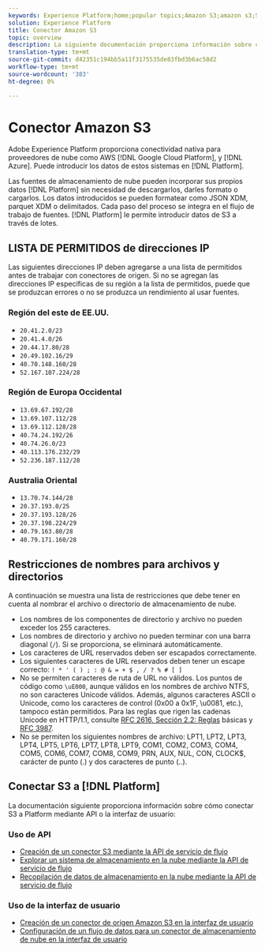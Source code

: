 ```yaml
---
keywords: Experience Platform;home;popular topics;Amazon S3;amazon s3;S3;s3
solution: Experience Platform
title: Conector Amazon S3
topic: overview
description: La siguiente documentación proporciona información sobre cómo conectar S3 a Platform mediante API o la interfaz de usuario.
translation-type: tm+mt
source-git-commit: d42351c194bb5a11f3175535de83fbd3b6ac58d2
workflow-type: tm+mt
source-wordcount: '383'
ht-degree: 0%

---
```



# Conector Amazon S3

Adobe Experience Platform proporciona conectividad nativa para proveedores de nube como AWS [!DNL Google Cloud Platform], y [!DNL Azure]. Puede introducir los datos de estos sistemas en [!DNL Platform].

Las fuentes de almacenamiento de nube pueden incorporar sus propios datos [!DNL Platform] sin necesidad de descargarlos, darles formato o cargarlos. Los datos introducidos se pueden formatear como JSON XDM, parquet XDM o delimitados. Cada paso del proceso se integra en el flujo de trabajo de fuentes. [!DNL Platform] le permite introducir datos de S3 a través de lotes.

## LISTA DE PERMITIDOS de direcciones IP

Las siguientes direcciones IP deben agregarse a una lista de permitidos antes de trabajar con conectores de origen. Si no se agregan las direcciones IP específicas de su región a la lista de permitidos, puede que se produzcan errores o no se produzca un rendimiento al usar fuentes.

### Región del este de EE.UU.

- `20.41.2.0/23`
- `20.41.4.0/26`
- `20.44.17.80/28`
- `20.49.102.16/29`
- `40.70.148.160/28`
- `52.167.107.224/28`

### Región de Europa Occidental

- `13.69.67.192/28`
- `13.69.107.112/28`
- `13.69.112.128/28`
- `40.74.24.192/26`
- `40.74.26.0/23`
- `40.113.176.232/29`
- `52.236.187.112/28`

### Australia Oriental

- `13.70.74.144/28`
- `20.37.193.0/25`
- `20.37.193.128/26`
- `20.37.198.224/29`
- `40.79.163.80/28`
- `40.79.171.160/28`

## Restricciones de nombres para archivos y directorios

A continuación se muestra una lista de restricciones que debe tener en cuenta al nombrar el archivo o directorio de almacenamiento de nube.

- Los nombres de los componentes de directorio y archivo no pueden exceder los 255 caracteres.
- Los nombres de directorio y archivo no pueden terminar con una barra diagonal (`/`). Si se proporciona, se eliminará automáticamente.
- Los caracteres de URL reservados deben ser escapados correctamente.
- Los siguientes caracteres de URL reservados deben tener un escape correcto: `! * ' ( ) ; : @ & = + $ , / ? % # [ ]`
- No se permiten caracteres de ruta de URL no válidos. Los puntos de código como `\uE000`, aunque válidos en los nombres de archivo NTFS, no son caracteres Unicode válidos. Además, algunos caracteres ASCII o Unicode, como los caracteres de control (0x00 a 0x1F, \u0081, etc.), tampoco están permitidos. Para las reglas que rigen las cadenas Unicode en HTTP/1.1, consulte [RFC 2616, Sección 2.2: Reglas](https://www.ietf.org/rfc/rfc2616.txt) básicas y [RFC 3987](https://www.ietf.org/rfc/rfc3987.txt).
- No se permiten los siguientes nombres de archivo: LPT1, LPT2, LPT3, LPT4, LPT5, LPT6, LPT7, LPT8, LPT9, COM1, COM2, COM3, COM4, COM5, COM6, COM7, COM8, COM9, PRN, AUX, NUL, CON, CLOCK$, carácter de punto (.) y dos caracteres de punto (..).

## Conectar S3 a [!DNL Platform]

La documentación siguiente proporciona información sobre cómo conectar S3 a Platform mediante API o la interfaz de usuario:

### Uso de API

- [Creación de un conector S3 mediante la API de servicio de flujo](../../tutorials/api/create/cloud-storage/s3.md)
- [Explorar un sistema de almacenamiento en la nube mediante la API de servicio de flujo](../../tutorials/api/explore/cloud-storage.md)
- [Recopilación de datos de almacenamiento en la nube mediante la API de servicio de flujo](../../tutorials/api/collect/cloud-storage.md)

### Uso de la interfaz de usuario

- [Creación de un conector de origen Amazon S3 en la interfaz de usuario](../../tutorials/ui/create/cloud-storage/s3.md)
- [Configuración de un flujo de datos para un conector de almacenamiento de nube en la interfaz de usuario](../../tutorials/ui/dataflow/batch/cloud-storage.md)